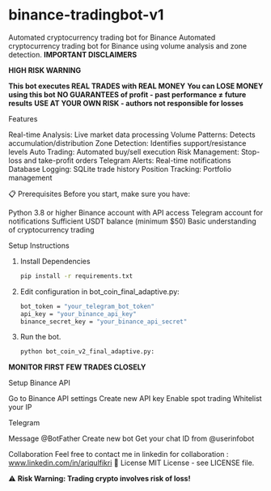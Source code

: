 # binance-tradingbot-v1
Automated cryptocurrency trading bot for Binance
Automated cryptocurrency trading bot for Binance using volume analysis and zone detection.
 **IMPORTANT DISCLAIMERS**

**HIGH RISK WARNING**

**This bot executes REAL TRADES with REAL MONEY**
**You can LOSE MONEY using this bot**
**NO GUARANTEES of profit - past performance ≠ future results**
**USE AT YOUR OWN RISK - authors not responsible for losses**



 Features

Real-time Analysis: Live market data processing
Volume Patterns: Detects accumulation/distribution
Zone Detection: Identifies support/resistance levels
Auto Trading: Automated buy/sell execution
Risk Management: Stop-loss and take-profit orders
Telegram Alerts: Real-time notifications
Database Logging: SQLite trade history
Position Tracking: Portfolio management

📋 Prerequisites
Before you start, make sure you have:

Python 3.8 or higher
Binance account with API access
Telegram account for notifications
Sufficient USDT balance (minimum $50)
Basic understanding of cryptocurrency trading

Setup Instructions
1. Install Dependencies
   ```bash
   pip install -r requirements.txt
2. Edit configuration in bot_coin_final_adaptive.py:
   ```bash
   bot_token = "your_telegram_bot_token"
   api_key = "your_binance_api_key"
   binance_secret_key = "your_binance_api_secret"
3. Run the bot.
   ```bash
   python bot_coin_v2_final_adaptive.py:
   
**MONITOR FIRST FEW TRADES CLOSELY**

Setup
Binance API

Go to Binance API settings
Create new API key
Enable spot trading
Whitelist your IP

Telegram

Message @BotFather
Create new bot
Get your chat ID from @userinfobot

Collaboration
Feel free to contact me in linkedin for collaboration : www.linkedin.com/in/ariqulfikri
📄 License
MIT License - see LICENSE file.

⚠️ **Risk Warning: Trading crypto involves risk of loss!**
